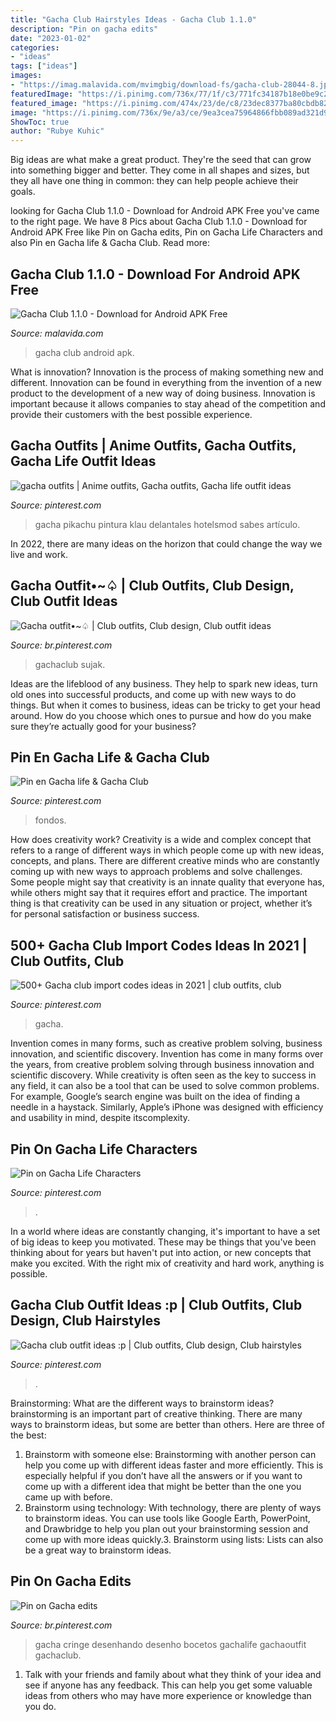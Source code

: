 ```yaml
---
title: "Gacha Club Hairstyles Ideas - Gacha Club 1.1.0"
description: "Pin on gacha edits"
date: "2023-01-02"
categories:
- "ideas"
tags: ["ideas"]
images:
- "https://imag.malavida.com/mvimgbig/download-fs/gacha-club-28044-8.jpg"
featuredImage: "https://i.pinimg.com/736x/77/1f/c3/771fc34187b18e0be9c22eacf0c79c14.jpg"
featured_image: "https://i.pinimg.com/474x/23/de/c8/23dec8377ba80cbdb8230853b566c8a8.jpg"
image: "https://i.pinimg.com/736x/9e/a3/ce/9ea3cea75964866fbb089ad321d9b60b.jpg"
ShowToc: true
author: "Rubye Kuhic"
---
```



Big ideas are what make a great product. They're the seed that can grow into something bigger and better. They come in all shapes and sizes, but they all have one thing in common: they can help people achieve their goals.

	

		
looking for Gacha Club 1.1.0 - Download for Android APK Free you've came to the right page. We have 8 Pics about Gacha Club 1.1.0 - Download for Android APK Free like Pin on Gacha edits, Pin on Gacha Life Characters and also Pin en Gacha life &amp; Gacha Club. Read more:
		
    
## Gacha Club 1.1.0 - Download For Android APK Free

<img loading=lazy src="https://imag.malavida.com/mvimgbig/download-fs/gacha-club-28044-8.jpg" onerror="this.onerror=null;this.src='https://tse2.mm.bing.net/th?id=OIP.hvqpRHDxbqe2l2M_JVS6kwHaD_&amp;pid=15.1';" alt="Gacha Club 1.1.0 - Download for Android APK Free">

_Source: malavida.com_

>gacha club android apk. 

	

What is innovation?
Innovation is the process of making something new and different. Innovation can be found in everything from the invention of a new product to the development of a new way of doing business. Innovation is important because it allows companies to stay ahead of the competition and provide their customers with the best possible experience.

    
## Gacha Outfits | Anime Outfits, Gacha Outfits, Gacha Life Outfit Ideas

<img loading=lazy src="https://i.pinimg.com/736x/fd/42/24/fd42241adda5bd2e355ae734be89097b.jpg" onerror="this.onerror=null;this.src='https://tse4.mm.bing.net/th?id=OIP.YbHo9bxjY8AgJ2wrRsZ_JQHaHa&amp;pid=15.1';" alt="gacha outfits | Anime outfits, Gacha outfits, Gacha life outfit ideas">

_Source: pinterest.com_

>gacha pikachu pintura klau delantales hotelsmod sabes artículo. 

	

In 2022, there are many ideas on the horizon that could change the way we live and work.

    
## Gacha Outfit•~♤ | Club Outfits, Club Design, Club Outfit Ideas

<img loading=lazy src="https://i.pinimg.com/736x/d6/4e/de/d64ede2b2ac37afcfac69fe13136f69c.jpg" onerror="this.onerror=null;this.src='https://tse4.mm.bing.net/th?id=OIP.s0x-2DQ-rfVZGZWrbP-ktwHaHW&amp;pid=15.1';" alt="Gacha outfit•~♤ | Club outfits, Club design, Club outfit ideas">

_Source: br.pinterest.com_

>gachaclub sujak. 

	

Ideas are the lifeblood of any business. They help to spark new ideas, turn old ones into successful products, and come up with new ways to do things. But when it comes to business, ideas can be tricky to get your head around. How do you choose which ones to pursue and how do you make sure they’re actually good for your business?

    
## Pin En Gacha Life &amp; Gacha Club

<img loading=lazy src="https://i.pinimg.com/736x/41/6d/25/416d2561fc7ff9429ba0b648ac768812.jpg" onerror="this.onerror=null;this.src='https://tse1.mm.bing.net/th?id=OIP.zksp4Dy_j2-jrMDMH58UbgHaL2&amp;pid=15.1';" alt="Pin en Gacha life &amp; Gacha Club">

_Source: pinterest.com_

>fondos. 

	

How does creativity work?
Creativity is a wide and complex concept that refers to a range of different ways in which people come up with new ideas, concepts, and plans. There are different creative minds who are constantly coming up with new ways to approach problems and solve challenges. Some people might say that creativity is an innate quality that everyone has, while others might say that it requires effort and practice. The important thing is that creativity can be used in any situation or project, whether it’s for personal satisfaction or business success.

    
## 500+ Gacha Club Import Codes Ideas In 2021 | Club Outfits, Club

<img loading=lazy src="https://i.pinimg.com/474x/23/de/c8/23dec8377ba80cbdb8230853b566c8a8.jpg" onerror="this.onerror=null;this.src='https://tse3.mm.bing.net/th?id=OIP.jSrspZ4Rlf50FsMBA3NxbAAAAA&amp;pid=15.1';" alt="500+ Gacha club import codes ideas in 2021 | club outfits, club">

_Source: pinterest.com_

>gacha. 

	

Invention comes in many forms, such as creative problem solving, business innovation, and scientific discovery.
Invention has come in many forms over the years, from creative problem solving through business innovation and scientific discovery. While creativity is often seen as the key to success in any field, it can also be a tool that can be used to solve common problems. For example, Google’s search engine was built on the idea of finding a needle in a haystack. Similarly, Apple’s iPhone was designed with efficiency and usability in mind, despite itscomplexity.

    
## Pin On Gacha Life Characters

<img loading=lazy src="https://i.pinimg.com/736x/9e/a3/ce/9ea3cea75964866fbb089ad321d9b60b.jpg" onerror="this.onerror=null;this.src='https://tse1.mm.bing.net/th?id=OIP.0yTTx29GituD61iTl_IN_wHaJ3&amp;pid=15.1';" alt="Pin on Gacha Life Characters">

_Source: pinterest.com_

>. 

	

In a world where ideas are constantly changing, it's important to have a set of big ideas to keep you motivated. These may be things that you've been thinking about for years but haven't put into action, or new concepts that make you excited. With the right mix of creativity and hard work, anything is possible.

    
## Gacha Club Outfit Ideas :p | Club Outfits, Club Design, Club Hairstyles

<img loading=lazy src="https://i.pinimg.com/736x/cc/03/13/cc0313af50e9f6f0a2d3c77712c0a7b7.jpg" onerror="this.onerror=null;this.src='https://tse4.mm.bing.net/th?id=OIP.Bxh7sszexAF71u9DKpTbfAHaHU&amp;pid=15.1';" alt="Gacha club outfit ideas :p | Club outfits, Club design, Club hairstyles">

_Source: pinterest.com_

>. 

	

Brainstorming: What are the different ways to brainstorm ideas?
brainstorming is an important part of creative thinking. There are many ways to brainstorm ideas, but some are better than others. Here are three of the best:
1. Brainstorm with someone else: Brainstorming with another person can help you come up with different ideas faster and more efficiently. This is especially helpful if you don’t have all the answers or if you want to come up with a different idea that might be better than the one you came up with before.
2. Brainstorm using technology: With technology, there are plenty of ways to brainstorm ideas. You can use tools like Google Earth, PowerPoint, and Drawbridge to help you plan out your brainstorming session and come up with more ideas quickly.3. Brainstorm using lists: Lists can also be a great way to brainstorm ideas.

    
## Pin On Gacha Edits

<img loading=lazy src="https://i.pinimg.com/736x/77/1f/c3/771fc34187b18e0be9c22eacf0c79c14.jpg" onerror="this.onerror=null;this.src='https://tse4.mm.bing.net/th?id=OIP._sMuaoo2iIK2fD2HUFhfKgHaMC&amp;pid=15.1';" alt="Pin on Gacha edits">

_Source: br.pinterest.com_

>gacha cringe desenhando desenho bocetos gachalife gachaoutfit gachaclub. 

	

1. Talk with your friends and family about what they think of your idea and see if anyone has any feedback. This can help you get some valuable ideas from others who may have more experience or knowledge than you do.

